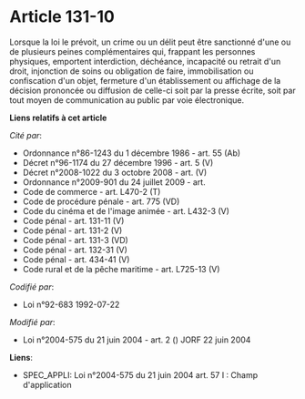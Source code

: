 # Article 131-10

Lorsque la loi le prévoit, un crime ou un délit peut être sanctionné d'une ou de plusieurs peines complémentaires qui,
frappant les personnes physiques, emportent interdiction, déchéance, incapacité ou retrait d'un droit, injonction de soins ou
obligation de faire, immobilisation ou confiscation d'un objet, fermeture d'un établissement ou affichage de la décision
prononcée ou diffusion de celle-ci soit par la presse écrite, soit par tout moyen de communication au public par voie
électronique.

**Liens relatifs à cet article**

_Cité par_:

  - Ordonnance n°86-1243 du 1 décembre 1986 - art. 55 (Ab)
  - Décret n°96-1174 du 27 décembre 1996 - art. 5 (V)
  - Décret n°2008-1022 du 3 octobre 2008 - art. (V)
  - Ordonnance n°2009-901 du 24 juillet 2009 - art.
  - Code de commerce - art. L470-2 (T)
  - Code de procédure pénale - art. 775 (VD)
  - Code du cinéma et de l'image animée - art. L432-3 (V)
  - Code pénal - art. 131-11 (V)
  - Code pénal - art. 131-2 (V)
  - Code pénal - art. 131-3 (VD)
  - Code pénal - art. 132-31 (V)
  - Code pénal - art. 434-41 (V)
  - Code rural et de la pêche maritime - art. L725-13 (V)

_Codifié par_:

  - Loi n°92-683 1992-07-22

_Modifié par_:

  - Loi n°2004-575 du 21 juin 2004 - art. 2 () JORF 22 juin 2004

**Liens**:

  - SPEC_APPLI: Loi n°2004-575 du 21 juin 2004 art. 57 I : Champ d'application
